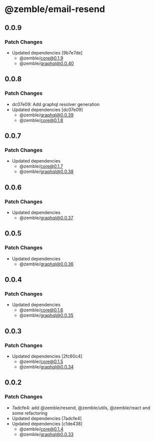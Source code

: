 # @zemble/email-resend

## 0.0.9

### Patch Changes

- Updated dependencies [9b7e7de]
  - @zemble/core@0.1.9
  - @zemble/graphql@0.0.40

## 0.0.8

### Patch Changes

- dc07e09: Add graphql resolver generation
- Updated dependencies [dc07e09]
  - @zemble/graphql@0.0.39
  - @zemble/core@0.1.8

## 0.0.7

### Patch Changes

- Updated dependencies
  - @zemble/core@0.1.7
  - @zemble/graphql@0.0.38

## 0.0.6

### Patch Changes

- Updated dependencies
  - @zemble/graphql@0.0.37

## 0.0.5

### Patch Changes

- Updated dependencies
  - @zemble/graphql@0.0.36

## 0.0.4

### Patch Changes

- Updated dependencies
  - @zemble/core@0.1.6
  - @zemble/graphql@0.0.35

## 0.0.3

### Patch Changes

- Updated dependencies [2fc60c4]
  - @zemble/core@0.1.5
  - @zemble/graphql@0.0.34

## 0.0.2

### Patch Changes

- 7adcfe4: add @zemble/resend, @zemble/utils, @zemble/react and some refactoring
- Updated dependencies [7adcfe4]
- Updated dependencies [c1de438]
  - @zemble/core@0.1.4
  - @zemble/graphql@0.0.33
